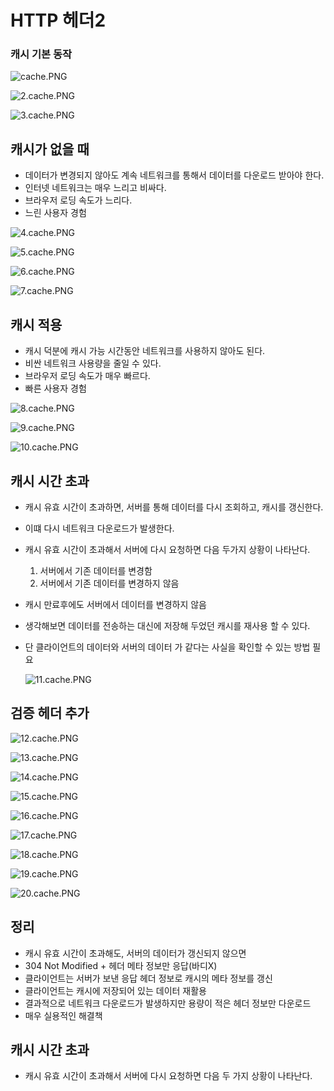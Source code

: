 # HTTP 헤더2

### 캐시 기본 동작

![cache.PNG](HTTP%20%E1%84%92%E1%85%A6%E1%84%83%E1%85%A52%20090bcfb4f2f84bb88f4f7f39b0dd307c/cache.png)

![2.cache.PNG](HTTP%20%E1%84%92%E1%85%A6%E1%84%83%E1%85%A52%20090bcfb4f2f84bb88f4f7f39b0dd307c/2.cache.png)

![3.cache.PNG](HTTP%20%E1%84%92%E1%85%A6%E1%84%83%E1%85%A52%20090bcfb4f2f84bb88f4f7f39b0dd307c/3.cache.png)

## 캐시가 없을 때

- 데이터가 변경되지 않아도 계속 네트워크를 통해서 데이터를 다운로드 받아야 한다.
- 인터넷 네트워크는 매우 느리고 비싸다.
- 브라우저 로딩 속도가 느리다.
- 느린 사용자 경험

![4.cache.PNG](HTTP%20%E1%84%92%E1%85%A6%E1%84%83%E1%85%A52%20090bcfb4f2f84bb88f4f7f39b0dd307c/4.cache.png)

![5.cache.PNG](HTTP%20%E1%84%92%E1%85%A6%E1%84%83%E1%85%A52%20090bcfb4f2f84bb88f4f7f39b0dd307c/5.cache.png)

![6.cache.PNG](HTTP%20%E1%84%92%E1%85%A6%E1%84%83%E1%85%A52%20090bcfb4f2f84bb88f4f7f39b0dd307c/6.cache.png)

![7.cache.PNG](HTTP%20%E1%84%92%E1%85%A6%E1%84%83%E1%85%A52%20090bcfb4f2f84bb88f4f7f39b0dd307c/7.cache.png)

## 캐시 적용

- 캐시 덕분에 캐시 가능 시간동안 네트워크를 사용하지 않아도 된다.
- 비싼 네트워크 사용량을 줄일 수 있다.
- 브라우저 로딩 속도가 매우 빠르다.
- 빠른 사용자 경험

![8.cache.PNG](HTTP%20%E1%84%92%E1%85%A6%E1%84%83%E1%85%A52%20090bcfb4f2f84bb88f4f7f39b0dd307c/8.cache.png)

![9.cache.PNG](HTTP%20%E1%84%92%E1%85%A6%E1%84%83%E1%85%A52%20090bcfb4f2f84bb88f4f7f39b0dd307c/9.cache.png)

![10.cache.PNG](HTTP%20%E1%84%92%E1%85%A6%E1%84%83%E1%85%A52%20090bcfb4f2f84bb88f4f7f39b0dd307c/10.cache.png)

## 캐시 시간 초과

- 캐시 유효 시간이 초과하면, 서버를 통해 데이터를 다시 조회하고, 캐시를 갱신한다.
- 이떄 다시 네트워크 다운로드가 발생한다.

- 캐시 유효 시간이 초과해서 서버에 다시 요청하면 다음 두가지 상황이 나타난다.
    1. 서버에서 기존 데이터를 변경함
    2. 서버에서 기존 데이터를 변경하지 않음

- 캐시 만료후에도 서버에서 데이터를 변경하지 않음
- 생각해보면 데이터를 전송하는 대신에 저장해 두었던 캐시를 재사용 할 수 있다.
- 단 클라이언트의 데이터와 서버의 데이터 가 같다는 사실을 확인할 수 있는 방법 필요
    
    ![11.cache.PNG](HTTP%20%E1%84%92%E1%85%A6%E1%84%83%E1%85%A52%20090bcfb4f2f84bb88f4f7f39b0dd307c/11.cache.png)
    

## 검증 헤더 추가

![12.cache.PNG](HTTP%20%E1%84%92%E1%85%A6%E1%84%83%E1%85%A52%20090bcfb4f2f84bb88f4f7f39b0dd307c/12.cache.png)

![13.cache.PNG](HTTP%20%E1%84%92%E1%85%A6%E1%84%83%E1%85%A52%20090bcfb4f2f84bb88f4f7f39b0dd307c/13.cache.png)

![14.cache.PNG](HTTP%20%E1%84%92%E1%85%A6%E1%84%83%E1%85%A52%20090bcfb4f2f84bb88f4f7f39b0dd307c/14.cache.png)

![15.cache.PNG](HTTP%20%E1%84%92%E1%85%A6%E1%84%83%E1%85%A52%20090bcfb4f2f84bb88f4f7f39b0dd307c/15.cache.png)

![16.cache.PNG](HTTP%20%E1%84%92%E1%85%A6%E1%84%83%E1%85%A52%20090bcfb4f2f84bb88f4f7f39b0dd307c/16.cache.png)

![17.cache.PNG](HTTP%20%E1%84%92%E1%85%A6%E1%84%83%E1%85%A52%20090bcfb4f2f84bb88f4f7f39b0dd307c/17.cache.png)

![18.cache.PNG](HTTP%20%E1%84%92%E1%85%A6%E1%84%83%E1%85%A52%20090bcfb4f2f84bb88f4f7f39b0dd307c/18.cache.png)

![19.cache.PNG](HTTP%20%E1%84%92%E1%85%A6%E1%84%83%E1%85%A52%20090bcfb4f2f84bb88f4f7f39b0dd307c/19.cache.png)

![20.cache.PNG](HTTP%20%E1%84%92%E1%85%A6%E1%84%83%E1%85%A52%20090bcfb4f2f84bb88f4f7f39b0dd307c/20.cache.png)

## 정리

- 캐시 유효 시간이 초과해도, 서버의 데이터가 갱신되지 않으면
- 304 Not Modified + 헤더 메타 정보만 응답(바디X)
- 클라이언트는 서버가 보낸 응답 헤더 정보로 캐시의 메타 정보를 갱신
- 클라이언트는 캐시에 저장되어 있는 데이터 재활용
- 결과적으로 네트워크 다운로드가 발생하지만 용량이 적은 헤더 정보만 다운로드
- 매우 실용적인 해결책

## 캐시 시간 초과

- 캐시 유효 시간이 초과해서 서버에 다시 요청하면 다음 두 가지 상황이 나타난다.